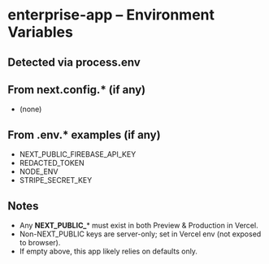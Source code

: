 # enterprise-app – Environment Variables

## Detected via process.env

## From next.config.* (if any)
- (none)

## From .env.* examples (if any)
- NEXT_PUBLIC_FIREBASE_API_KEY
- REDACTED_TOKEN
- NODE_ENV
- STRIPE_SECRET_KEY

## Notes
- Any **NEXT_PUBLIC_*** must exist in both Preview & Production in Vercel.
- Non-NEXT_PUBLIC keys are server-only; set in Vercel env (not exposed to browser).
- If empty above, this app likely relies on defaults only.
